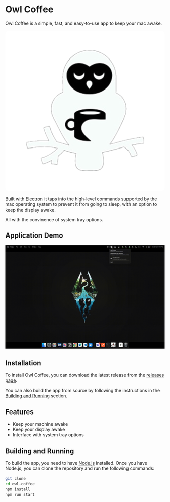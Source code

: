 # Owl Coffee

Owl Coffee is a simple, fast, and easy-to-use app to keep your mac awake.

<div align="center" width="100%">
    <img src="doc/media/ReadmeImage.png" style="max-height: 50%; width: auto; border-radius: 10px;" alt="Owl Coffee Logo"> 
</div>

Built with [Electron](https://www.electronjs.org/) it taps into the high-level commands supported by the mac operating system to prevent it from going to sleep, with an option to keep the display awake.

All with the convinence of system tray options.

## Application Demo

![alt text](doc/media/owlCoffeeDemo.gif)

## Installation

To install Owl Coffee, you can download the latest release from the [releases page](https://github.com/KiritoCyanPine/owl-coffee/releases).

You can also build the app from source by following the instructions in the [Building and Running](#building-and-running) section.

## Features

- Keep your machine awake
- Keep your display awake
- Interface with system tray options

## Building and Running

To build the app, you need to have [Node.js](https://nodejs.org/) installed. Once you have Node.js, you can clone the repository and run the following commands:

```bash
git clone
cd owl-coffee
npm install
npm run start
```
